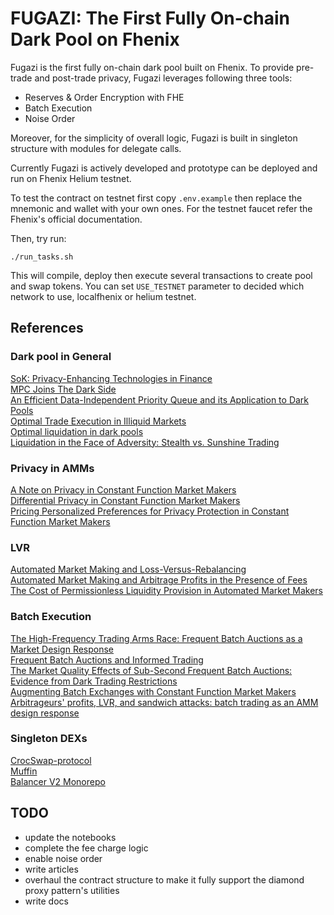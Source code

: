 # FUGAZI: The First Fully On-chain Dark Pool on Fhenix

Fugazi is the first fully on-chain dark pool built on Fhenix. To provide pre-trade and post-trade privacy, Fugazi leverages following three tools:

- Reserves & Order Encryption with FHE
- Batch Execution
- Noise Order

Moreover, for the simplicity of overall logic, Fugazi is built in singleton structure with modules for delegate calls.

Currently Fugazi is actively developed and prototype can be deployed and run on Fhenix Helium testnet.

To test the contract on testnet first copy `.env.example` then replace the mnemonic and wallet with your own ones. For the testnet faucet refer the Fhenix's official documentation.

Then, try run:

```shell
./run_tasks.sh
```

This will compile, deploy then execute several transactions to create pool and swap tokens. You can set `USE_TESTNET` parameter to decided which network to use, localfhenix or helium testnet.

## References

### Dark pool in General

[SoK: Privacy-Enhancing Technologies in Finance](https://ia.cr/2023/122)\
[MPC Joins The Dark Side](https://ia.cr/2018/1045)\
[An Efficient Data-Independent Priority Queue and its Application to Dark Pools](https://eprint.iacr.org/2023/1014.pdf)\
[Optimal Trade Execution in Illiquid Markets](https://doi.org/10.48550/arXiv.0902.2516)\
[Optimal liquidation in dark pools](https://ssrn.com/abstract=2698419)\
[Liquidation in the Face of Adversity: Stealth vs. Sunshine Trading](https://dx.doi.org/10.2139/ssrn.1007014)

### Privacy in AMMs

[A Note on Privacy in Constant Function Market Makers](https://doi.org/10.48550/arXiv.2103.01193)\
[Differential Privacy in Constant Function Market Makers](https://eprint.iacr.org/2021/1101)\
[Pricing Personalized Preferences for Privacy Protection in Constant Function Market Makers](https://doi.org/10.48550/arXiv.2309.14652)

### LVR

[Automated Market Making and Loss-Versus-Rebalancing](https://doi.org/10.48550/arXiv.2208.06046)\
[Automated Market Making and Arbitrage Profits in the Presence of Fees](https://doi.org/10.48550/arXiv.2305.14604)\
[The Cost of Permissionless Liquidity Provision in Automated Market Makers](https://doi.org/10.48550/arXiv.2402.18256)

### Batch Execution

[The High-Frequency Trading Arms Race: Frequent Batch Auctions as a Market Design Response](https://doi.org/10.1093/qje/qjv027)\
[Frequent Batch Auctions and Informed Trading](https://dx.doi.org/10.2139/ssrn.4065547)\
[The Market Quality Effects of Sub-Second Frequent Batch Auctions: Evidence from Dark Trading Restrictions](https://ssrn.com/abstract=4191970)\
[Augmenting Batch Exchanges with Constant Function Market Makers](https://doi.org/10.48550/arXiv.2210.04929)\
[Arbitrageurs' profits, LVR, and sandwich attacks: batch trading as an AMM design response](https://doi.org/10.48550/arXiv.2307.02074)

### Singleton DEXs

[CrocSwap-protocol](https://github.com/CrocSwap/CrocSwap-protocol.git)\
[Muffin](https://github.com/muffinfi/muffin.git)\
[Balancer V2 Monorepo](https://github.com/balancer/balancer-v2-monorepo.git)

## TODO

- update the notebooks
- complete the fee charge logic
- enable noise order
- write articles
- overhaul the contract structure to make it fully support the diamond proxy pattern's utilities
- write docs

